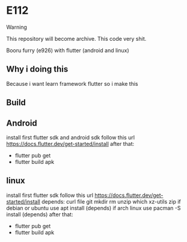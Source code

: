 # E112

> [!WARNING]
> This repository will become archive. This code very shit.

Booru furry (e926) with flutter (android and linux)
## Why i doing this

Because i want learn framework flutter so i make this

## Build

## Android
install first flutter sdk and android sdk follow this url https://docs.flutter.dev/get-started/install
after that:
- flutter pub get
- flutter build apk

## linux
install first flutter sdk follow this url https://docs.flutter.dev/get-started/install
depends: curl file git mkdir rm unzip which xz-utils zip 
if debian or ubuntu use apt install (depends)
if arch linux use pacman -S install (depends)
after that:
- flutter pub get
- flutter build apk
